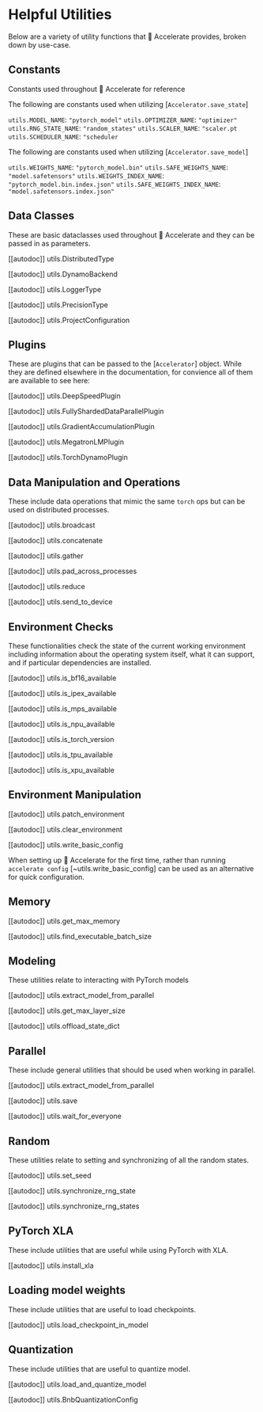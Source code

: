 <!--Copyright 2021 The HuggingFace Team. All rights reserved.

Licensed under the Apache License, Version 2.0 (the "License"); you may not use this file except in compliance with
the License. You may obtain a copy of the License at

http://www.apache.org/licenses/LICENSE-2.0

Unless required by applicable law or agreed to in writing, software distributed under the License is distributed on
an "AS IS" BASIS, WITHOUT WARRANTIES OR CONDITIONS OF ANY KIND, either express or implied. See the License for the
specific language governing permissions and limitations under the License.

⚠️ Note that this file is in Markdown but contain specific syntax for our doc-builder (similar to MDX) that may not be
rendered properly in your Markdown viewer.
-->

# Helpful Utilities

Below are a variety of utility functions that 🤗 Accelerate provides, broken down by use-case. 

## Constants

Constants used throughout 🤗 Accelerate for reference

The following are constants used when utilizing [`Accelerator.save_state`]

`utils.MODEL_NAME`: `"pytorch_model"`
`utils.OPTIMIZER_NAME`: `"optimizer"`
`utils.RNG_STATE_NAME`: `"random_states"`
`utils.SCALER_NAME`: `"scaler.pt`
`utils.SCHEDULER_NAME`: `"scheduler`

The following are constants used when utilizing [`Accelerator.save_model`]

`utils.WEIGHTS_NAME`: `"pytorch_model.bin"`
`utils.SAFE_WEIGHTS_NAME`: `"model.safetensors"`
`utils.WEIGHTS_INDEX_NAME`: `"pytorch_model.bin.index.json"`
`utils.SAFE_WEIGHTS_INDEX_NAME`: `"model.safetensors.index.json"`

## Data Classes

These are basic dataclasses used throughout 🤗 Accelerate and they can be passed in as parameters.

[[autodoc]] utils.DistributedType

[[autodoc]] utils.DynamoBackend

[[autodoc]] utils.LoggerType

[[autodoc]] utils.PrecisionType

[[autodoc]] utils.ProjectConfiguration

## Plugins

These are plugins that can be passed to the [`Accelerator`] object. While they are defined elsewhere in the documentation, 
for convience all of them are available to see here:

[[autodoc]] utils.DeepSpeedPlugin

[[autodoc]] utils.FullyShardedDataParallelPlugin

[[autodoc]] utils.GradientAccumulationPlugin

[[autodoc]] utils.MegatronLMPlugin

[[autodoc]] utils.TorchDynamoPlugin


## Data Manipulation and Operations

These include data operations that mimic the same `torch` ops but can be used on distributed processes.

[[autodoc]] utils.broadcast

[[autodoc]] utils.concatenate

[[autodoc]] utils.gather

[[autodoc]] utils.pad_across_processes

[[autodoc]] utils.reduce

[[autodoc]] utils.send_to_device

## Environment Checks

These functionalities check the state of the current working environment including information about the operating system itself, what it can support, and if particular dependencies are installed. 

[[autodoc]] utils.is_bf16_available

[[autodoc]] utils.is_ipex_available

[[autodoc]] utils.is_mps_available

[[autodoc]] utils.is_npu_available

[[autodoc]] utils.is_torch_version

[[autodoc]] utils.is_tpu_available

[[autodoc]] utils.is_xpu_available

## Environment Manipulation

[[autodoc]] utils.patch_environment

[[autodoc]] utils.clear_environment

[[autodoc]] utils.write_basic_config

When setting up 🤗 Accelerate for the first time, rather than running `accelerate config` [~utils.write_basic_config] can be used as an alternative for quick configuration.

## Memory

[[autodoc]] utils.get_max_memory

[[autodoc]] utils.find_executable_batch_size

## Modeling

These utilities relate to interacting with PyTorch models

[[autodoc]] utils.extract_model_from_parallel

[[autodoc]] utils.get_max_layer_size

[[autodoc]] utils.offload_state_dict


## Parallel

These include general utilities that should be used when working in parallel.

[[autodoc]] utils.extract_model_from_parallel

[[autodoc]] utils.save

[[autodoc]] utils.wait_for_everyone


## Random

These utilities relate to setting and synchronizing of all the random states.

[[autodoc]] utils.set_seed

[[autodoc]] utils.synchronize_rng_state

[[autodoc]] utils.synchronize_rng_states


## PyTorch XLA

These include utilities that are useful while using PyTorch with XLA.

[[autodoc]] utils.install_xla

## Loading model weights

These include utilities that are useful to load checkpoints.

[[autodoc]] utils.load_checkpoint_in_model

## Quantization

These include utilities that are useful to quantize model.

[[autodoc]] utils.load_and_quantize_model

[[autodoc]] utils.BnbQuantizationConfig
